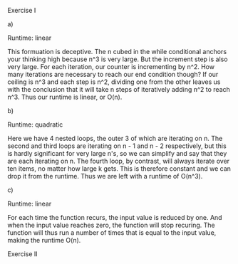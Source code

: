 Exercise I

a)

Runtime: linear

This formuation is deceptive. The n cubed in the while conditional anchors your thinking high because n^3 is very large. But the increment step is also very large. For each iteration, our counter is incrementing by n^2. How many iterations are necessary to reach our end condition though? If our ceiling is n^3 and each step is n^2, dividing one from the other leaves us with the conclusion that it will take n steps of iteratively adding n^2 to reach n^3. Thus our runtime is linear, or O(n).

b)

Runtime: quadratic

Here we have 4 nested loops, the outer 3 of which are iterating on n. The second and third loops are iterating on n - 1 and n - 2 respectively, but this is hardly significant for very large n's, so we can simplify and say that they are each iterating on n. The fourth loop, by contrast, will always iterate over ten items, no matter how large k gets. This is therefore constant and we can drop it from the runtime. Thus we are left with a runtime of O(n^3).

c)

Runtime: linear

For each time the function recurs, the input value is reduced by one. And when the input value reaches zero, the function will stop recuring. The function will thus run a number of times that is equal to the input value, making the runtime O(n).

Exercise II
